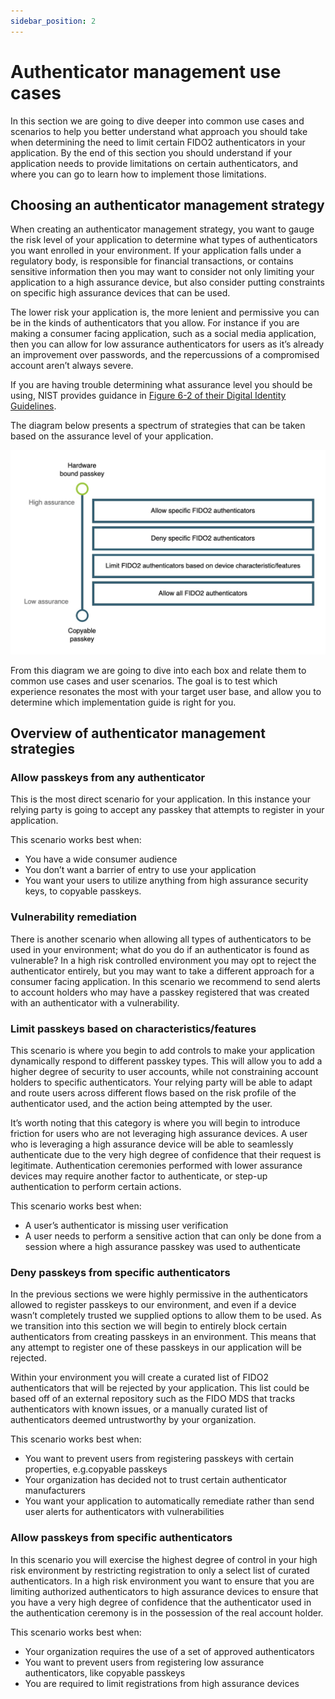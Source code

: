 ```yaml
---
sidebar_position: 2
---
```


# Authenticator management use cases

In this section we are going to dive deeper into common use cases and scenarios to help you better understand what approach you should take when determining the need to limit certain FIDO2 authenticators in your application. By the end of this section you should understand if your application needs to provide limitations on certain authenticators, and where you can go to learn how to implement those limitations.

## Choosing an authenticator management strategy

When creating an authenticator management strategy, you want to gauge the risk level of your application to determine what types of authenticators you want enrolled in your environment. If your application falls under a regulatory body, is responsible for financial transactions, or contains sensitive information then you may want to consider not only limiting your application to a high assurance device, but also consider putting constraints on specific high assurance devices that can be used.

The lower risk your application is, the more lenient and permissive you can be in the kinds of authenticators that you allow. For instance if you are making a consumer facing application, such as a social media application, then you can allow for low assurance authenticators for users as it’s already an improvement over passwords, and the repercussions of a compromised account aren’t always severe.

If you are having trouble determining what assurance level you should be using, NIST provides guidance in [Figure 6-2 of their Digital Identity Guidelines](https://nvlpubs.nist.gov/nistpubs/SpecialPublications/NIST.SP.800-63-3.pdf).

The diagram below presents a spectrum of strategies that can be taken based on the assurance level of your application.

![Authenticator management spectrum](/img/auth_spec.jpg)

From this diagram we are going to dive into each box and relate them to common use cases and user scenarios. The goal is to test which experience resonates the most with your target user base, and allow you to determine which implementation guide is right for you.

## Overview of authenticator management strategies

### Allow passkeys from any authenticator

This is the most direct scenario for your application. In this instance your relying party is going to accept any passkey that attempts to register in your application.

This scenario works best when:

- You have a wide consumer audience
- You don’t want a barrier of entry to use your application
- You want your users to utilize anything from high assurance security keys, to copyable passkeys.

### Vulnerability remediation

There is another scenario when allowing all types of authenticators to be used in your environment; what do you do if an authenticator is found as vulnerable? In a high risk controlled environment you may opt to reject the authenticator entirely, but you may want to take a different approach for a consumer facing application. In this scenario we recommend to send alerts to account holders who may have a passkey registered that was created with an authenticator with a vulnerability.

### Limit passkeys based on characteristics/features

This scenario is where you begin to add controls to make your application dynamically respond to different passkey types. This will allow you to add a higher degree of security to user accounts, while not constraining account holders to specific authenticators. Your relying party will be able to adapt and route users across different flows based on the risk profile of the authenticator used, and the action being attempted by the user.

It’s worth noting that this category is where you will begin to introduce friction for users who are not leveraging high assurance devices. A user who is leveraging a high assurance device will be able to seamlessly authenticate due to the very high degree of confidence that their request is legitimate. Authentication ceremonies performed with lower assurance devices may require another factor to authenticate, or step-up authentication to perform certain actions.

This scenario works best when:

- A user’s authenticator is missing user verification
- A user needs to perform a sensitive action that can only be done from a session where a high assurance passkey was used to authenticate

### Deny passkeys from specific authenticators

In the previous sections we were highly permissive in the authenticators allowed to register passkeys to our environment, and even if a device wasn’t completely trusted we supplied options to allow them to be used. As we transition into this section we will begin to entirely block certain authenticators from creating passkeys in an environment. This means that any attempt to register one of these passkeys in our application will be rejected.

Within your environment you will create a curated list of FIDO2 authenticators that will be rejected by your application. This list could be based off of an external repository such as the FIDO MDS that tracks authenticators with known issues, or a manually curated list of authenticators deemed untrustworthy by your organization.

This scenario works best when:

- You want to prevent users from registering passkeys with certain properties, e.g.copyable passkeys
- Your organization has decided not to trust certain authenticator manufacturers
- You want your application to automatically remediate rather than send user alerts for authenticators with vulnerabilities

### Allow passkeys from specific authenticators

In this scenario you will exercise the highest degree of control in your high risk environment by restricting registration to only a select list of curated authenticators. In a high risk environment you want to ensure that you are limiting authorized authenticators to high assurance devices to ensure that you have a very high degree of confidence that the authenticator used in the authentication ceremony is in the possession of the real account holder.

This scenario works best when:

- Your organization requires the use of a set of approved authenticators
- You want to prevent users from registering low assurance authenticators, like copyable passkeys
- You are required to limit registrations from high assurance devices
